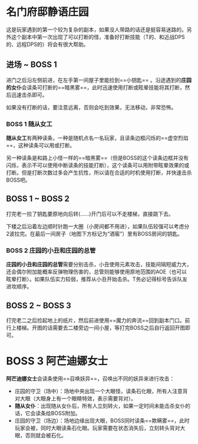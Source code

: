 # 名门府邸静语庄园

这是玩家遇到的第一个较为复杂的副本，如果没人带路的话还是挺容易迷路的。另外这个副本中第一次出现了可以打断的怪，准备好打断技能（<Role name="tank" />T的<Action name="下踢" />、<Action name="插言" />和<Role name="melee" />近战DPS的<Action name="扫腿" />、<Role name="ranged" />远程DPS的<Action name="伤头" />）将会有很大帮助。

## 进场 ~ BOSS 1

进门之后沿左侧前进，在左手第一间屋子里能捡到==小钥匙== 。沿途遇到的**庄园的女仆**会读条可打断的==暗黑雾==，此时迅速使用打断或眩晕技能将其打断，然后迅速击杀即可。

如果没有打断的话，要注意远离，否则会吃到<Status :id="66" name="恐怖" />效果，无法移动，非常恐怖。

### BOSS 1 随从女工

**随从女工**有两种读条，一种是随机点名一名玩家，且读条边框闪烁的==虚空烈焰==，这种读条可以用<Action name="插言" />或<Action name="伤头" />打断。

另一种读条是和路上小怪一样的==暗黑雾==（但是BOSS的这个读条边框并没有闪烁，表示不可以使用中断读条的技能打断），这个读条可以用附带眩晕效果的<Action name="下踢" />或<Action name="扫腿" />打断。但是打断次数过多会产生抗性，所以请在合适的时机使用打断，并快速击杀BOSS吧。

## BOSS 1 ~ BOSS 2

打完老一捡了钥匙要原地向后转(……)开门后可以不走楼梯，直接跳下去。

下楼之后沿着左边顺时针跑一大圈（小房间都不用进），如果队伍较强可以考虑分2波拉完。在最后一间房子（地图下方标记为“酒窖”）里有BOSS房间的钥匙。

### BOSS 2 庄园的小丑和庄园的总管

**庄园的小丑和庄园的总管**需要分别击杀，小丑使用元素攻击，技能间隔短威力大，还会偶尔附加能概率反弹物理伤害的<Status :id="1307" name="冰棘屏障" />，总管则能够使用原地范围的AOE（也可以眩晕打断）。如果队伍实力较弱，推荐从小丑开始击杀。<Role name="tank" />T务必记得标号告诉队友进攻顺序。

## BOSS 2 ~ BOSS 3

打完老二之后捡起地上的纸片，然后前进使用==魔力的奔流==回到副本门口。前行上楼梯。开图的话需要去二楼旁边一间小屋，等打完BOSS之后自行返回开图即可。

# BOSS 3 阿芒迪娜女士

**阿芒迪娜女士**会读条使用==召唤妖异==，召唤出不同的妖异来进行攻击：
* 庄园的守卫（场中）：场地中央出现一个大眼怪，读条石化眼，<Role name="tank" /><Role name="healer" /><Role name="dps" />所有人注意背对大眼（大眼身上有一个眼睛特效，表示需要背对）。
* **随从女仆**：出现随从女仆后，<Role name="tank" /><Role name="healer" /><Role name="dps" />所有人立刻转火，如果一定时间未能击杀女仆的话，它会读条给BOSS附加<Status :id="151" name="石肤" />。
* 庄园的守卫（场边）：场地边缘出现大眼，BOSS同时读条==欺瞒雾==，此时玩家会被<Status :id="227" name="魅惑" />，同时大眼读条石化眼。玩家需要在<Status :id="227" name="魅惑" />状态消失后，立刻转头背对大眼，否则就会被石化。
